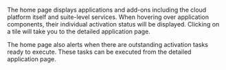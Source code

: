 The home page displays applications and add-ons including the cloud platform itself and suite-level services. When hovering over application components, their individual activation status will be displayed. Clicking on a tile will take you to the detailed application page.

The home page also alerts when there are outstanding activation tasks ready to execute. These tasks can be executed from the detailed application page.
